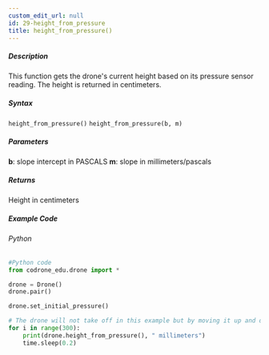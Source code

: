 ```yaml
---
custom_edit_url: null
id: 29-height_from_pressure
title: height_from_pressure()
---
```


##### Description

This function gets the drone's current height based on its pressure sensor reading. The height is returned in centimeters.

##### Syntax
```height_from_pressure()```
```height_from_pressure(b, m)```

##### Parameters

**b**: slope intercept in PASCALS
**m**: slope in millimeters/pascals

##### Returns

Height in centimeters

##### Example Code
###### Python
```python
#Python code
from codrone_edu.drone import *

drone = Drone()
drone.pair()

drone.set_initial_pressure()

# The drone will not take off in this example but by moving it up and down manually the resulting height will print
for i in range(300):
    print(drone.height_from_pressure(), " millimeters")
    time.sleep(0.2)
```